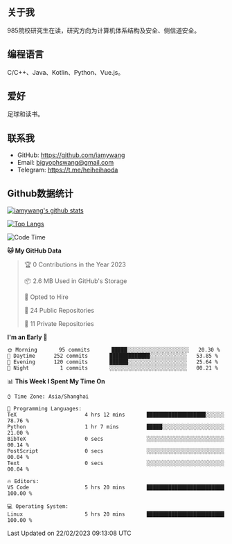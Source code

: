 ## 关于我

985院校研究生在读，研究方向为计算机体系结构及安全、侧信道安全。

## 编程语言

C/C++、Java、Kotlin、Python、Vue.js。

## 爱好

足球和读书。

## 联系我

- GitHub: https://github.com/iamywang
- Email: bigyophswang@gmail.com
- Telegram: https://t.me/heiheihaoda

## Github数据统计

[![iamywang's github stats](https://github-readme-stats.vercel.app/api?username=iamywang&count_private=true&show_icons=true)]()

[![Top Langs](https://github-readme-stats.vercel.app/api/top-langs/?username=iamywang&layout=compact)]()

<!--START_SECTION:waka-->
![Code Time](http://img.shields.io/badge/Code%20Time-735%20hrs%2022%20mins-blue)

**🐱 My GitHub Data** 

> 🏆 0 Contributions in the Year 2023
 > 
> 📦 2.6 MB Used in GitHub's Storage 
 > 
> 💼 Opted to Hire
 > 
> 📜 24 Public Repositories 
 > 
> 🔑 11 Private Repositories  
 > 
**I'm an Early 🐤** 

```text
🌞 Morning       95 commits       █████░░░░░░░░░░░░░░░░░░░░   20.30 % 
🌆 Daytime      252 commits       █████████████░░░░░░░░░░░░   53.85 % 
🌃 Evening      120 commits       ██████░░░░░░░░░░░░░░░░░░░   25.64 % 
🌙 Night          1 commits       ░░░░░░░░░░░░░░░░░░░░░░░░░   00.21 % 

```


📊 **This Week I Spent My Time On** 

```text
⌚︎ Time Zone: Asia/Shanghai

💬 Programming Languages: 
TeX                      4 hrs 12 mins       ███████████████████░░░░░░   78.76 % 
Python                   1 hr 7 mins         █████░░░░░░░░░░░░░░░░░░░░   21.00 % 
BibTeX                   0 secs              ░░░░░░░░░░░░░░░░░░░░░░░░░   00.14 % 
PostScript               0 secs              ░░░░░░░░░░░░░░░░░░░░░░░░░   00.04 % 
Text                     0 secs              ░░░░░░░░░░░░░░░░░░░░░░░░░   00.04 % 

🔥 Editors: 
VS Code                  5 hrs 20 mins       █████████████████████████   100.00 % 

💻 Operating System: 
Linux                    5 hrs 20 mins       █████████████████████████   100.00 % 

```


 Last Updated on 22/02/2023 09:13:08 UTC
<!--END_SECTION:waka-->
